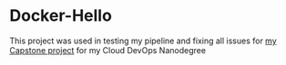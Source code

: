 # Docker-Hello
This project was used in testing my pipeline and fixing all issues for [my Capstone project](https://github.com/vahiwe/Udacity-DevOps-Capstone-Project) for my Cloud DevOps Nanodegree
